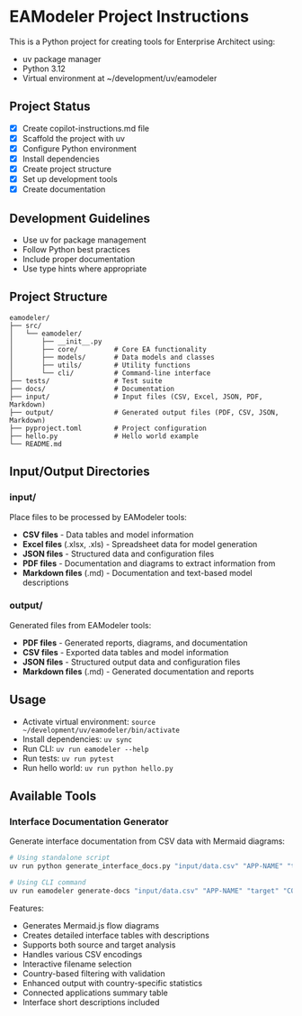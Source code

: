 # EAModeler Project Instructions

This is a Python project for creating tools for Enterprise Architect using:
- uv package manager
- Python 3.12
- Virtual environment at ~/development/uv/eamodeler

## Project Status
- [x] Create copilot-instructions.md file
- [x] Scaffold the project with uv
- [x] Configure Python environment
- [x] Install dependencies
- [x] Create project structure
- [x] Set up development tools
- [x] Create documentation

## Development Guidelines
- Use uv for package management
- Follow Python best practices
- Include proper documentation
- Use type hints where appropriate

## Project Structure
```
eamodeler/
├── src/
│   └── eamodeler/
│       ├── __init__.py
│       ├── core/         # Core EA functionality
│       ├── models/       # Data models and classes
│       ├── utils/        # Utility functions
│       └── cli/          # Command-line interface
├── tests/                # Test suite
├── docs/                 # Documentation
├── input/                # Input files (CSV, Excel, JSON, PDF, Markdown)
├── output/               # Generated output files (PDF, CSV, JSON, Markdown)
├── pyproject.toml        # Project configuration
├── hello.py              # Hello world example
└── README.md
```

## Input/Output Directories

### input/
Place files to be processed by EAModeler tools:
- **CSV files** - Data tables and model information
- **Excel files** (.xlsx, .xls) - Spreadsheet data for model generation
- **JSON files** - Structured data and configuration files
- **PDF files** - Documentation and diagrams to extract information from
- **Markdown files** (.md) - Documentation and text-based model descriptions

### output/
Generated files from EAModeler tools:
- **PDF files** - Generated reports, diagrams, and documentation
- **CSV files** - Exported data tables and model information
- **JSON files** - Structured output data and configuration files
- **Markdown files** (.md) - Generated documentation and reports

## Usage
- Activate virtual environment: `source ~/development/uv/eamodeler/bin/activate`
- Install dependencies: `uv sync`
- Run CLI: `uv run eamodeler --help`
- Run tests: `uv run pytest`
- Run hello world: `uv run python hello.py`

## Available Tools

### Interface Documentation Generator
Generate interface documentation from CSV data with Mermaid diagrams:

```bash
# Using standalone script
uv run python generate_interface_docs.py "input/data.csv" "APP-NAME" "target" "COUNTRY"

# Using CLI command
uv run eamodeler generate-docs "input/data.csv" "APP-NAME" "target" "COUNTRY"
```

Features:
- Generates Mermaid.js flow diagrams
- Creates detailed interface tables with descriptions
- Supports both source and target analysis
- Handles various CSV encodings
- Interactive filename selection
- Country-based filtering with validation
- Enhanced output with country-specific statistics
- Connected applications summary table
- Interface short descriptions included